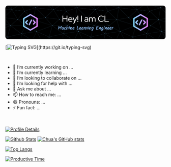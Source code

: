 <!-- ### Hi there 👋 -->

![Header](./github-header-image-dark.png)

[![Typing SVG](https://readme-typing-svg.demolab.com/?lines=Hello+!+Welcome+to+my+profile+...;Please+view+projects+at+repositories+.;Thank+you+!!!)](https://git.io/typing-svg)

&nbsp;
- 🔭 I’m currently working on ...
- 🌱 I’m currently learning ...
- 👯 I’m looking to collaborate on ...
- 🤔 I’m looking for help with ...
- 💬 Ask me about ...
- 📫 How to reach me: ...
- 😄 Pronouns: ...
- ⚡ Fun fact: ...

&nbsp;

[![Profile Details](https://github-profile-summary-cards.vercel.app/api/cards/profile-details?username=liangchua&theme=tokyonight)](https://github.com/liangchua)

[![Github Stats](https://github-profile-summary-cards.vercel.app/api/cards/stats?username=liangchua&theme=tokyonight)](https://github.com/liangchua)
[![Chua's GitHub stats](https://github-readme-stats.vercel.app/api?username=liangchua&count_private=true&show_icons=true&include_all_commits=true&theme=tokyonight&border=false)](https://github.com/liangchua)

[![Top Langs](https://github-readme-stats.vercel.app/api/top-langs/?username=liangchua&theme=tokyonight&layout=compact)](https://github.com/liangchua/github-readme-stats)

[![Productive Time](https://github-profile-summary-cards.vercel.app/api/cards/productive-time?username=liangchua&theme=tokyonight&utcOffset=8)](https://github.com/liangchua)

<!--
[![Top Langs Repo](https://github-profile-summary-cards.vercel.app/api/cards/repos-per-language?username=liangchua&theme=tokyonight)](https://github.com/liangchua)

[![Top Langs Commit](https://github-profile-summary-cards.vercel.app/api/cards/most-commit-language?username=liangchua&theme=tokyonight)](https://github.com/liangchua)
-->

<!-- this shown the most used languages 
[![Top Langs](https://github-readme-stats.vercel.app/api/top-langs/?username=liangchua&layout=compact)](https://github.com/liangchua)
-->

<!--
**liangchua/liangchua** is a ✨ _special_ ✨ repository because its `README.md` (this file) appears on your GitHub profile.

Here are some ideas to get you started:

- 🔭 I’m currently working on ...
- 🌱 I’m currently learning ...
- 👯 I’m looking to collaborate on ...
- 🤔 I’m looking for help with ...
- 💬 Ask me about ...
- 📫 How to reach me: ...
- 😄 Pronouns: ...
- ⚡ Fun fact: ...
-->
